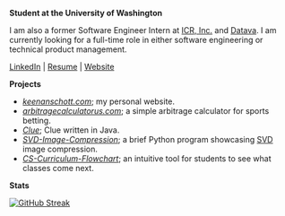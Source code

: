 **Student at the University of Washington**

I am also a former Software Engineer Intern at [ICR, Inc.](https://www.icr-team.com/) and [Datava](https://datava.com/). I am currently looking for a full-time role in either software engineering or technical product management.

[LinkedIn](https://www.linkedin.com/in/keenanschott) | [Resume](https://keenanschott.com/portfolio/resume.pdf) | [Website](https://keenanschott.com)

**Projects**
- *[keenanschott.com](https://github.com/keenanschott/keenanschott.com)*; my personal website.
- *[arbitragecalculatorus.com](https://github.com/keenanschott/arbitragecalculatorus.com)*; a simple arbitrage calculator for sports betting.
- *[Clue](https://github.com/keenanschott/Clue)*; Clue written in Java.
- *[SVD-Image-Compression](https://github.com/keenanschott/SVD-Image-Compression)*; a brief Python program showcasing [SVD](https://en.wikipedia.org/wiki/Singular_value_decomposition) image compression.
- *[CS-Curriculum-Flowchart](https://github.com/keenanschott/CS-Curriculum-Flowchart)*; an intuitive tool for students to see what classes come next.

**Stats**

[![GitHub Streak](https://streak-stats.demolab.com?user=keenanschott&theme=dark&border_radius=3&mode=weekly)](https://git.io/streak-stats)
